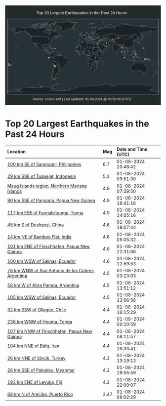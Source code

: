 ![Map](./map.png)

# Top 20 Largest Earthquakes in the Past 24 Hours

| Location | Mag | Date and Time (UTC) |
|:---|:---|:---|
| [100 km SE of Sarangani, Philippines](https://earthquake.usgs.gov/earthquakes/eventpage/us6000m2jp) | 6.7 | 01-08-2024 20:48:42 |
| [29 km SSE of Tuapejat, Indonesia](https://earthquake.usgs.gov/earthquakes/eventpage/us6000m2fs) | 5.2 | 01-08-2024 09:51:30 |
| [Maug Islands region, Northern Mariana Islands](https://earthquake.usgs.gov/earthquakes/eventpage/us6000m2fk) | 4.9 | 01-08-2024 07:39:50 |
| [90 km SSE of Panguna, Papua New Guinea](https://earthquake.usgs.gov/earthquakes/eventpage/us6000m2ij) | 4.9 | 01-08-2024 16:41:16 |
| [117 km ESE of Fangale’ounga, Tonga](https://earthquake.usgs.gov/earthquakes/eventpage/us6000m2gk) | 4.9 | 01-08-2024 14:05:16 |
| [45 km S of Dushanzi, China](https://earthquake.usgs.gov/earthquakes/eventpage/us6000m2iu) | 4.6 | 01-08-2024 18:07:44 |
| [14 km NE of Bamboo Flat, India](https://earthquake.usgs.gov/earthquakes/eventpage/us6000m2f9) | 4.6 | 01-08-2024 05:05:32 |
| [101 km ENE of Finschhafen, Papua New Guinea](https://earthquake.usgs.gov/earthquakes/eventpage/us6000m2lz) | 4.6 | 01-08-2024 22:31:06 |
| [100 km WSW of Salinas, Ecuador](https://earthquake.usgs.gov/earthquakes/eventpage/us6000m2g7) | 4.6 | 01-08-2024 12:59:53 |
| [78 km WNW of San Antonio de los Cobres, Argentina](https://earthquake.usgs.gov/earthquakes/eventpage/us6000m2ex) | 4.5 | 01-08-2024 03:23:03 |
| [58 km W of Abra Pampa, Argentina](https://earthquake.usgs.gov/earthquakes/eventpage/us6000m2gg) | 4.5 | 01-08-2024 13:51:12 |
| [105 km WSW of Salinas, Ecuador](https://earthquake.usgs.gov/earthquakes/eventpage/us6000m2g9) | 4.5 | 01-08-2024 13:06:56 |
| [32 km SSW of Ollagüe, Chile](https://earthquake.usgs.gov/earthquakes/eventpage/us6000m2ha) | 4.4 | 01-08-2024 16:15:29 |
| [236 km WNW of Houma, Tonga](https://earthquake.usgs.gov/earthquakes/eventpage/us6000m2mc) | 4.4 | 01-09-2024 00:10:59 |
| [107 km NNW of Finschhafen, Papua New Guinea](https://earthquake.usgs.gov/earthquakes/eventpage/us6000m2fl) | 4.4 | 01-08-2024 08:11:57 |
| [104 km NNE of Bāfq, Iran](https://earthquake.usgs.gov/earthquakes/eventpage/us6000m2j5) | 4.4 | 01-08-2024 19:33:41 |
| [26 km NNE of Sincik, Turkey](https://earthquake.usgs.gov/earthquakes/eventpage/us6000m2gb) | 4.3 | 01-08-2024 13:19:13 |
| [28 km SSE of Pakokku, Myanmar](https://earthquake.usgs.gov/earthquakes/eventpage/us6000m2j7) | 4.2 | 01-08-2024 19:55:59 |
| [193 km ENE of Levuka, Fiji](https://earthquake.usgs.gov/earthquakes/eventpage/us6000m2lw) | 4.2 | 01-08-2024 22:00:07 |
| [68 km N of Arecibo, Puerto Rico](https://earthquake.usgs.gov/earthquakes/eventpage/pr2024008000) | 3.47 | 01-08-2024 09:02:29 |
